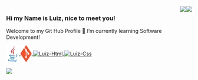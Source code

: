
<img src="https://github-readme-stats.vercel.app/api?username=LuizzFelipe0&show_icons=true&theme=tokyonight&include_all_commits=true&count_private=true" height="100" align="right">
  <img height="80" src="https://github-readme-stats.vercel.app/api/top-langs/?username=LuizzFelipe0&layout=compact&langs_count=7&theme=tokyonight" align="right"/>

### Hi my Name is Luiz, nice to meet you!
Welcome to my Git Hub Profile 👋
            I’m currently learning Software Development!
      <div align="middle">
  <a href="https://github.com/LuizzFelipe0">
</div align="center">
      <img align="center" alt="Luiz-Java" height="45" width="35"                 src="https://raw.githubusercontent.com/devicons/devicon/master/icons/java/java-original.svg">
      <img align="center" alt="Luiz-Git" height="45" width="30" src="https://raw.githubusercontent.com/devicons/devicon/master/icons/git/git-original.svg">
      <img align="center" alt="Luiz-Html" height="45" width="35" src="https://cdn.jsdelivr.net/gh/devicons/devicon/icons/html5/html5-plain-wordmark.svg" />
      <img align="center" alt="Luiz-Css" height="45" width="35"  src="https://cdn.jsdelivr.net/gh/devicons/devicon/icons/css3/css3-plain-wordmark.svg" /><br><br>
         <div align="left" a href ="mailto:luizfelipecanariocosta@gmail.com"><img src="https://img.shields.io/badge/-Gmail-%23333?style=for-the-badge&logo=gmail&logoColor=red" target="_blank"></a>

      

